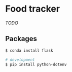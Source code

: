 # Food tracker

_TODO_

## Packages

```bash
$ conda install flask

# development
$ pip install python-dotenv
```